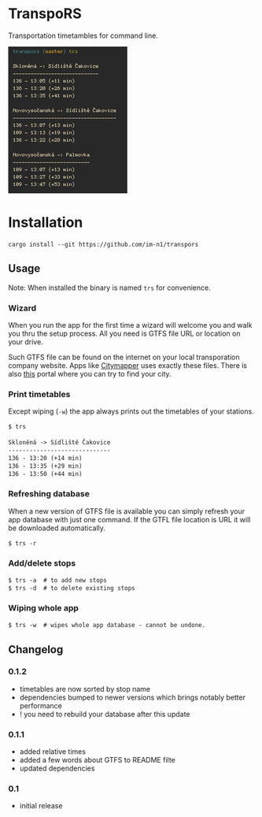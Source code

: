 # TranspoRS

Transportation timetambles for command line.

![example](./assets/example.png)

# Installation

```
cargo install --git https://github.com/im-n1/transpors
```

## Usage

Note: When installed the binary is named `trs` for convenience.

### Wizard

When you run the app for the first time a wizard will welcome you and
walk you thru the setup process. All you need is GTFS file URL or location
on your drive.

Such GTFS file can be found on the internet on your local transporation company
website. Apps like [Citymapper](https://citymapper.com/) uses exactly these
files. There is also [this](https://transitfeeds.com/) portal where you can try
to find your city.

### Print timetables

Except wiping (`-w`) the app always prints out the timetables of your stations.

```
$ trs

Skloněná -> Sídliště Čakovice
-----------------------------
136 - 13:20 (+14 min)
136 - 13:35 (+29 min)
136 - 13:50 (+44 min)
```

### Refreshing database

When a new version of GTFS file is available you can simply refresh your app database
with just one command. If the GTFL file location is URL it will be downloaded automatically.

```
$ trs -r
```

### Add/delete stops

```
$ trs -a  # to add new stops
$ trs -d  # to delete existing stops
```

### Wiping whole app

```
$ trs -w  # wipes whole app database - cannot be undone.
```

## Changelog

### 0.1.2

- timetables are now sorted by stop name
- dependencies bumped to newer versions which brings notably better performance
- ! you need to rebuild your database after this update

### 0.1.1

- added relative times
- added a few words about GTFS to README filte
- updated dependencies

### 0.1

- initial release
